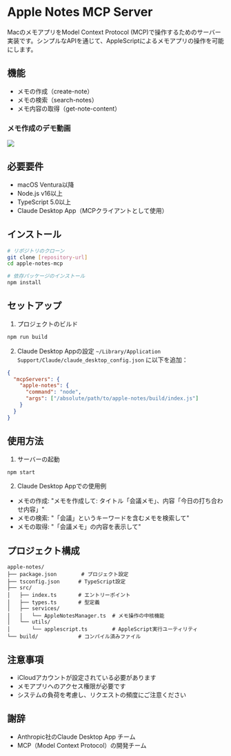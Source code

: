 # Apple Notes MCP Server

MacのメモアプリをModel Context Protocol (MCP)で操作するためのサーバー実装です。シンプルなAPIを通じて、AppleScriptによるメモアプリの操作を可能にします。

## 機能

- メモの作成（create-note）
- メモの検索（search-notes）
- メモ内容の取得（get-note-content）

### メモ作成のデモ動画
<img src="src/assets/demo.gif">

## 必要要件

- macOS Ventura以降
- Node.js v16以上
- TypeScript 5.0以上
- Claude Desktop App（MCPクライアントとして使用）

## インストール

```bash
# リポジトリのクローン
git clone [repository-url]
cd apple-notes-mcp

# 依存パッケージのインストール
npm install
```

## セットアップ

1. プロジェクトのビルド
```bash
npm run build
```

2. Claude Desktop Appの設定
`~/Library/Application Support/Claude/claude_desktop_config.json` に以下を追加：

```json
{
  "mcpServers": {
    "apple-notes": {
      "command": "node",
      "args": ["/absolute/path/to/apple-notes/build/index.js"]
    }
  }
}
```

## 使用方法

1. サーバーの起動
```bash
npm start
```

2. Claude Desktop Appでの使用例
- メモの作成: "メモを作成して: タイトル「会議メモ」、内容「今日の打ち合わせ内容」"
- メモの検索: "「会議」というキーワードを含むメモを検索して"
- メモの取得: "「会議メモ」の内容を表示して"

## プロジェクト構成

```
apple-notes/
├── package.json        # プロジェクト設定
├── tsconfig.json      # TypeScript設定
├── src/
│   ├── index.ts       # エントリーポイント
│   ├── types.ts       # 型定義
│   ├── services/
│   │   └── AppleNotesManager.ts  # メモ操作の中核機能
│   └── utils/
│       └── applescript.ts        # AppleScript実行ユーティリティ
└── build/             # コンパイル済みファイル
```

## 注意事項

- iCloudアカウントが設定されている必要があります
- メモアプリへのアクセス権限が必要です
- システムの負荷を考慮し、リクエストの頻度にご注意ください

## 謝辞

- Anthropic社のClaude Desktop App チーム
- MCP（Model Context Protocol）の開発チーム
